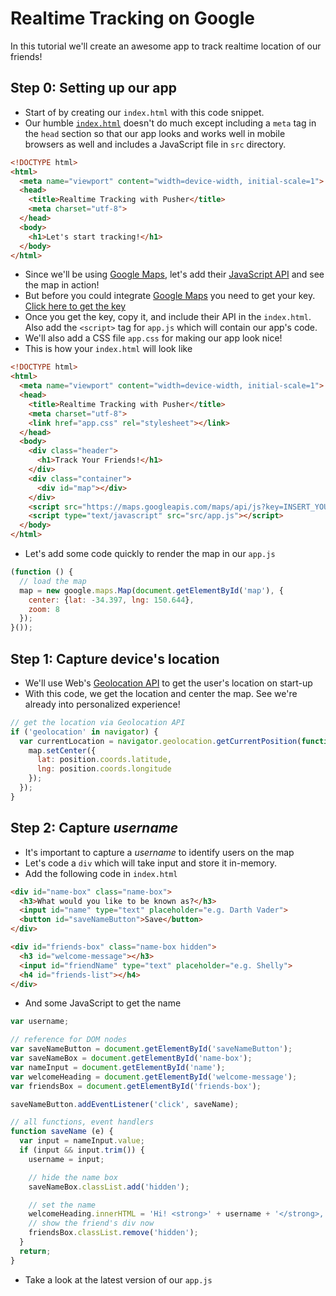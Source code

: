 # Realtime Tracking on Google

In this tutorial we'll create an awesome app to track realtime location of our friends!

## Step 0: Setting up our app
- Start of by creating our `index.html` with this code snippet.
- Our humble [`index.html`](https://link.to.github) doesn't do much except including a `meta` tag in the `head` section so that our app looks and works well in mobile browsers as well and includes a JavaScript file in `src` directory.

```html
<!DOCTYPE html>
<html>
  <meta name="viewport" content="width=device-width, initial-scale=1">
  <head>
    <title>Realtime Tracking with Pusher</title>
    <meta charset="utf-8">
  </head>
  <body>
    <h1>Let's start tracking!</h1>
  </body>
</html>
```
- Since we'll be using [Google Maps](https://maps.google.com/), let's add their [JavaScript API](https://developers.google.com/maps/documentation/javascript/) and see the map in action!
- But before you could integrate [Google Maps](https://maps.google.com/) you need to get your key. [Click here to get the key](https://developers.google.com/maps/documentation/javascript/get-api-key)
- Once you get the key, copy it, and include their API in the `index.html`. Also add the `<script>` tag for `app.js` which will contain our app's code.
- We'll also add a CSS file `app.css` for making our app look nice!
- This is how your `index.html` will look like
```html
<!DOCTYPE html>
<html>
  <meta name="viewport" content="width=device-width, initial-scale=1">
  <head>
    <title>Realtime Tracking with Pusher</title>
    <meta charset="utf-8">
    <link href="app.css" rel="stylesheet"></link>
  </head>
  <body>
    <div class="header">
      <h1>Track Your Friends!</h1>
    </div>
    <div class="container">
      <div id="map"></div>
    </div>
    <script src="https://maps.googleapis.com/maps/api/js?key=INSERT_YOUR_KEY_HERE"></script>
    <script type="text/javascript" src="src/app.js"></script>
  </body>
</html>
```
- Let's add some code quickly to render the map in our `app.js`

```js
(function () {
  // load the map
  map = new google.maps.Map(document.getElementById('map'), {
    center: {lat: -34.397, lng: 150.644},
    zoom: 8
  });
}());
```

## Step 1: Capture device's location
- We'll use Web's [Geolocation API](https://developer.mozilla.org/en-US/docs/Web/API/Geolocation/Using_geolocation) to get the user's location on start-up
- With this code, we get the location and center the map. See we're already into personalized experience!

```js
// get the location via Geolocation API
if ('geolocation' in navigator) {
  var currentLocation = navigator.geolocation.getCurrentPosition(function (position) {
    map.setCenter({
      lat: position.coords.latitude,
      lng: position.coords.longitude
    });
  });
}
```

## Step 2: Capture _username_
- It's important to capture a _username_ to identify users on the map
- Let's code a `div` which will take input and store it in-memory.
- Add the following code in `index.html`

```html
<div id="name-box" class="name-box">
  <h3>What would you like to be known as?</h3>
  <input id="name" type="text" placeholder="e.g. Darth Vader">
  <button id="saveNameButton">Save</button>
</div>

<div id="friends-box" class="name-box hidden">
  <h3 id="welcome-message"></h3>
  <input id="friendName" type="text" placeholder="e.g. Shelly">
  <h4 id="friends-list"></h4>
</div>
```

- And some JavaScript to get the name

```js
var username;

// reference for DOM nodes
var saveNameButton = document.getElementById('saveNameButton');
var saveNameBox = document.getElementById('name-box');
var nameInput = document.getElementById('name');
var welcomeHeading = document.getElementById('welcome-message');
var friendsBox = document.getElementById('friends-box');

saveNameButton.addEventListener('click', saveName);

// all functions, event handlers
function saveName (e) {
  var input = nameInput.value;
  if (input && input.trim()) {
    username = input;

    // hide the name box
    saveNameBox.classList.add('hidden');

    // set the name
    welcomeHeading.innerHTML = 'Hi! <strong>' + username + '</strong>, who would you like to track today?';
    // show the friend's div now
    friendsBox.classList.remove('hidden');
  }
  return;
}
```

- Take a look at the latest version of our `app.js`